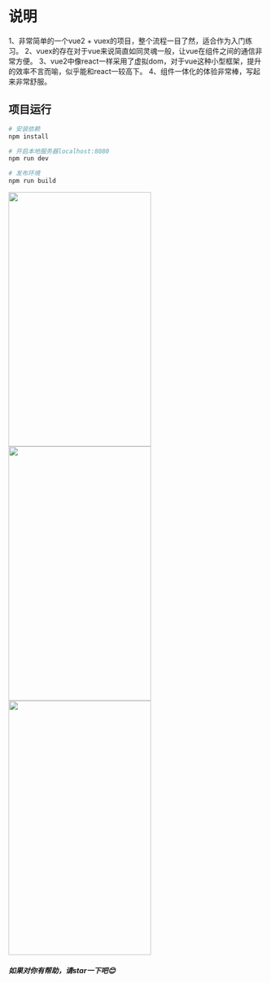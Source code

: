 # 说明

1、非常简单的一个vue2 + vuex的项目，整个流程一目了然，适合作为入门练习。
2、vuex的存在对于vue来说简直如同灵魂一般，让vue在组件之间的通信非常方便。
3、vue2中像react一样采用了虚拟dom，对于vue这种小型框架，提升的效率不言而喻，似乎能和react一较高下。
4、组件一体化的体验非常棒，写起来非常舒服。

## 项目运行
``` bash
# 安装依赖
npm install

# 开启本地服务器localhost:8080
npm run dev

# 发布环境
npm run build
```

<img src="https://github.com/bailicangdu/vue2-happyfri/blob/master/src/images/project-index.png" width="280" height="500"/>
<img src="https://github.com/bailicangdu/vue2-happyfri/blob/master/src/images/project-item.png" width="280" height="500"/>
<img src="https://github.com/bailicangdu/vue2-happyfri/blob/master/src/images/project-score.png" width="280" height="500"/>


##### 如果对你有帮助，请star一下吧😊
